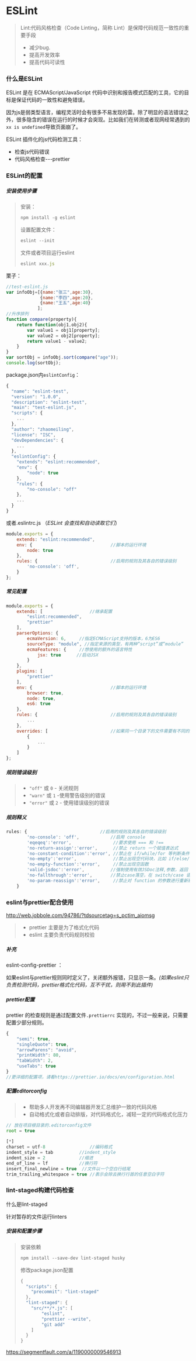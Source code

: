 

#  ESLint

> Lint:代码风格检查（Code Linting，简称 Lint）是保障代码规范一致性的重要手段
>
> - 减少bug.
> - 提高开发效率
> - 提高代码可读性

### 什么是ESLint

ESLint 是在 ECMAScript/JavaScript 代码中识别和报告模式匹配的工具，它的目标是保证代码的一致性和避免错误。

因为js是弱类型语言，编程灵活时会有很多不易发现的雷。除了明显的语法错误之外，很多隐含的错误在运行的时候才会突现。比如我们在转测或者现网经常遇到的`xx is undefined`导致页面崩了。

ESLint 插件化的js代码检测工具：

- 检查js代码错误
- 代码风格检查---prettier

### ESLint的配置

##### 安装使用步骤

> 安装：
>
> ```javascript
> npm install -g eslint
> ```
>
> 设置配置文件：
>
> ```javascript
> eslint --init
> ```
>
> 文件或者项目运行eslint
>
> ```javascript
> eslint xxx.js
> ```

栗子：

```javascript
//test-eslint.js
var infoObj=[{name:"张三",age:30},
             {name:"李四",age:20},
             {name:"王五",age:40}
			];
//升序排列
function compare(property){
    return function(obj1,obj2){
        var value1 = obj1[property];
        var value2 = obj2[property];
        return value1 - value2;
    }
}
var sortObj = infoObj.sort(compare("age"));
console.log(sortObj); 
```

package.json内`eslintConfig`：

```javascript
{
  "name": "eslint-test",
  "version": "1.0.0",
  "description": "eslint-test",
  "main": "test-eslint.js",
  "scripts": {
    ...
  },
  "author": "zhaomeiling",
  "license": "ISC",
  "devDependencies": {
    ...
  },
  "eslintConfig": {
    "extends": "eslint:recommended",
    "env": {
        "node": true
    },
    "rules": {
        "no-console": "off"
    },
    ...
  }
}

```

或者.eslintrc.js （*ESLint 会查找和自动读取它们*）

```javascript
module.exports = {
    extends: "eslint:recommended",
    env: {                              //脚本的运行环境
        node: true
    },
    rules: {                            //启用的规则及其各自的错误级别
        'no-console': 'off',
    }
};
```

##### 常见配置

```javascript
module.exports = {
    extends: [                  //继承配置
        "eslint:recommended",
        "prettier"
    ],
    parserOptions: {
        ecmaVersion: 6,     //指定ECMAScript支持的版本，6为ES6
        sourceType: "module", //指定来源的类型，有两种”script”或”module”
        ecmaFeatures: {     //想使用的额外的语言特性
            jsx: true      //启动JSX
        }
    },
    plugins: [
		"prettier"
	],
    env: {                              //脚本的运行环境
        browser: true,
        node: true,
        es6: true
    },
    rules: {                            //启用的规则及其各自的错误级别
        ...
    },
    overrides: [                        //如果同一个目录下的文件需要有不同的配置
        {
            ...
        }
    ]
};
```

##### 规则错误级别

> - `"off"` 或 `0` - 关闭规则
> - `"warn"` 或 `1` -使用警告级别的错误
> - `"error"` 或 `2` - 使用错误级别的错误

##### 规则释义

```javascript
rules: {                            //启用的规则及其各自的错误级别
        'no-console': 'off',            //启用 console
        'eqeqeq':'error',                //要求使用 === 和 !==
        'no-return-assign':'error',      //禁止 return 一个赋值表达式
        'no-constant-condition':'error', //禁止在 if/while/for 等判断条件中出现永远不变的判断结果
        'no-empty':'error',              //禁止出现空代码块，比如 if/else/for/catch 等代码块都在报警之列
        'no-empty-function':'error',     //禁止出现空函数
        'valid-jsdoc':'error',          //强制使用有效JSDoc注释,参数，返回
        'no-fallthrough':'error',       //禁止case落空，在 switch/case 语句中出现了穿透特性     
        'no-param-reassign':'error',     //禁止对 function 的参数进行重新赋值
    }
```

### eslint与prettier配合使用

http://web.jobbole.com/94786/?tdsourcetag=s_pctim_aiomsg

> - prettier 主要是为了格式化代码
> - eslint 主要负责代码规则校验

##### 补充

eslint-config-prettier ：

如果eslint与prettier规则同时定义了，关闭额外报错，只显示一条。*(如果eslint只负责检测代码，prettier格式化代码，互不干扰，则用不到此插件)*

##### prettier配置

prettier 的检查规则是通过配置文件`.prettierrc` 实现的，不过一般来说，只需要配置少部分规则。

```javascript
{
    "semi": true,
    "singleQuote": true,
    "arrowParens": "avoid",
    "printWidth": 80,
    "tabWidth": 2,
    "useTabs": true
}
//更详细的配置项，请看https://prettier.io/docs/en/configuration.html
```

##### 配置editorconfig

> - 帮助多人开发再不同编辑器开发汇总维护一致的代码风格
> - 自动格式化或者自动排版，对代码格式化，减轻一定的代码格式化压力

```javascript
// 放在项目根目录的.editorconfig文件
root = true
 
[*]
charset = utf-8					//编码格式
indent_style = tab			//indent_style
indent_size = 2				//缩进
end_of_line = lf			//换行符
insert_final_newline = true	 //文件以一个空白行结尾
trim_trailing_whitespace = true //表示会除去换行行首的任意空白字符
```

### lint-staged构建代码检查

什么是lint-staged

针对暂存的文件运行linters

##### 安装和配置步骤

> 安装依赖
>
> ```javascript
> npm install --save-dev lint-staged husky
> ```
>
> 修改package.json配置
>
> ```javascript
> {
>   "scripts": {
>     "precommit": "lint-staged"
>   },
>   "lint-staged": {
>     "src/**/*.js": [
>         "eslint",
>         "prettier --write",
>         "git add"
>     ]
>   }
> }
> ```
>
>
>
>



















https://segmentfault.com/a/1190000009546913

